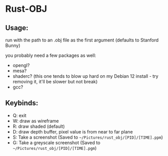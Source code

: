 # Rust-OBJ

## Usage:
run with the path to an .obj file as the first argument (defaults to Stanford Bunny)

you probably need a few packages as well:
- opengl?
- mesa?
- shaderc? (this one tends to blow up hard on my Debian 12 install - try removing it, it'll be slower but not break)
- gcc?

## Keybinds:
- Q: exit
- W: draw as wireframe
- R: draw shaded (default)
- D: draw depth buffer, pixel value is from near to far plane
- S: Take a screenshot (Saved to `~/Pictures/rust_obj/[PID]/[TIME].ppm`)
- G: Take a greyscale screenshot (Saved to `~/Pictures/rust_obj/[PID]/[TIME].pgm`)
